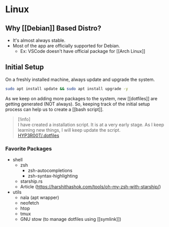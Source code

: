# Linux

## Why [[Debian]] Based Distro?

- It's almost always stable.
- Most of the app are officially supported for Debian.
	- Ex: VSCode doesn't have official package for [[Arch Linux]]

## Initial Setup

On a freshly installed machine, always update and upgrade the system.

```sh
sudo apt install update && sudo apt install upgrade -y
```

As we keep on adding more packages to the system, new [[dotfiles]] are getting generated (NOT always). So, keeping track of the initial setup process can help us to create a [[bash script]].

>[!info]  
> I have created a installation script. It is at a very early stage. As I keep learning new things, I will keep update the script.  
> [HYP3R00T/.dotfiles](https://github.com/HYP3R00T/.dotfiles)

### Favorite Packages

- shell
	- zsh
		- zsh-autocompletions
		- zsh-syntax-highlighting
	- starship.rs
	- Article (https://harshithashok.com/tools/oh-my-zsh-with-starship/)
- utils
	- nala (apt wrapper)
	- neofetch
	- htop
	- tmux
	- GNU stow (to manage dotfiles using [[symlink]])
